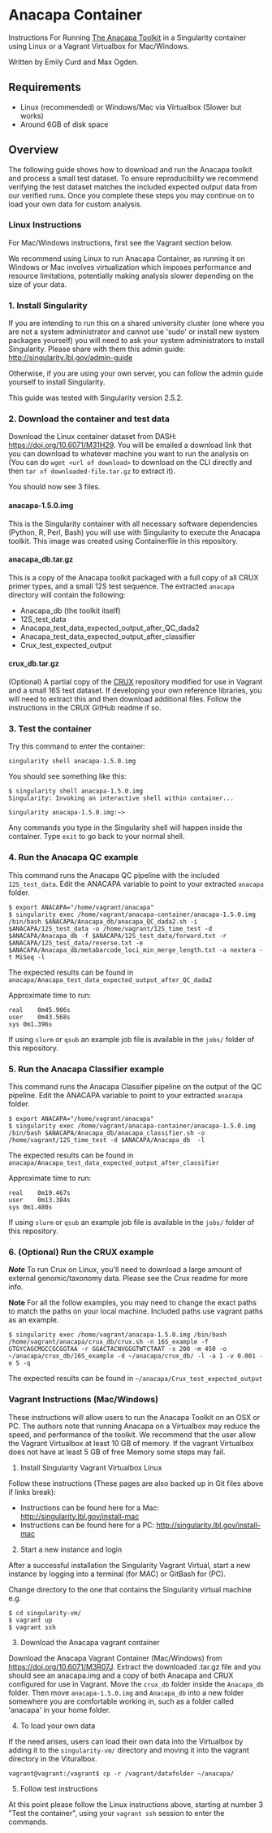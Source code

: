 # Anacapa Container

Instructions For Running [The Anacapa Toolkit](https://github.com/limey-bean/Anacapa) in a Singularity container using Linux or a Vagrant Virtualbox for Mac/Windows.

Written by Emily Curd and Max Ogden.

## Requirements

- Linux (recommended) or Windows/Mac via Virtualbox (Slower but works)
- Around 6GB of disk space

## Overview

The following guide shows how to download and run the Anacapa toolkit and process a small test dataset. To ensure reproducibility we recommend verifying the test dataset matches the included expected output data from our verified runs. Once you complete these steps you may continue on to load your own data for custom analysis.

### Linux Instructions

For Mac/Windows instructions, first see the Vagrant section below.

We recommend using Linux to run Anacapa Container, as running it on Windows or Mac involves virtualization which imposes performance and resource limitations, potentially making analysis slower depending on the size of your data.

### 1. Install Singularity

If you are intending to run this on a shared university cluster (one where you are not a system administrator and cannot use 'sudo' or install new system packages yourself) you will need to ask your system administrators to install Singularity. Please share with them this admin guide: http://singularity.lbl.gov/admin-guide

Otherwise, if you are using your own server, you can follow the admin guide yourself to install Singularity.

This guide was tested with Singularity version 2.5.2.

### 2. Download the container and test data

Download the Linux container dataset from DASH: https://doi.org/10.6071/M31H29. You will be emailed a download link that you can download to whatever machine you want to run the analysis on (You can do `wget <url of download>` to download on the CLI directly and then `tar xf downloaded-file.tar.gz` to extract it).

You should now see 3 files. 

#### anacapa-1.5.0.img

This is the Singularity container with all necessary software dependencies (Python, R, Perl, Bash) you will use with Singularity to execute the Anacapa toolkit. This image was created using Containerfile in this repository.

#### anacapa_db.tar.gz

This is a copy of the Anacapa toolkit packaged with a full copy of all CRUX primer types, and a small 12S test sequence. The extracted `anacapa` directory will contain the following:
  - Anacapa_db (the toolkit itself)
  - 12S_test_data
  - Anacapa_test_data_expected_output_after_QC_dada2
  - Anacapa_test_data_expected_output_after_classifier
  - Crux_test_expected_output

#### crux_db.tar.gz

(Optional) A partial copy of the [CRUX](https://github.com/limey-bean/CRUX_Creating-Reference-libraries-Using-eXisting-tools/) repository modified for use in Vagrant and a small 16S test dataset. If developing your own reference libraries, you will need to extract this and then download additional files. Follow the instructions in the CRUX GitHub readme if so.

### 3. Test the container

Try this command to enter the container:

```
singularity shell anacapa-1.5.0.img
```

You should see something like this:

```
$ singularity shell anacapa-1.5.0.img
Singularity: Invoking an interactive shell within container...

Singularity anacapa-1.5.0.img:~> 
```

Any commands you type in the Singularity shell will happen inside the container. Type `exit` to go back to your normal shell.

### 4. Run the Anacapa QC example

This command runs the Anacapa QC pipeline with the included `12S_test_data`. Edit the ANACAPA variable to point to your extracted `anacapa` folder.

```
$ export ANACAPA="/home/vagrant/anacapa"
$ singularity exec /home/vagrant/anacapa-container/anacapa-1.5.0.img /bin/bash $ANACAPA/Anacapa_db/anacapa_QC_dada2.sh -i $ANACAPA/12S_test_data -o /home/vagrant/12S_time_test -d $ANACAPA/Anacapa_db -f $ANACAPA/12S_test_data/forward.txt -r $ANACAPA/12S_test_data/reverse.txt -e $ANACAPA/Anacapa_db/metabarcode_loci_min_merge_length.txt -a nextera -t MiSeq -l
```

The expected results can be found in `anacapa/Anacapa_test_data_expected_output_after_QC_dada2`

Approximate time to run:

```
real	0m45.906s
user	0m43.568s
sys	0m1.396s
```

If using `slurm` or `qsub` an example job file is available in the `jobs/` folder of this repository.

### 5. Run the Anacapa Classifier example

This command runs the Anacapa Classifier pipeline on the output of the QC pipeline. Edit the ANACAPA variable to point to your extracted `anacapa` folder.


```
$ export ANACAPA="/home/vagrant/anacapa"
$ singularity exec /home/vagrant/anacapa-container/anacapa-1.5.0.img /bin/bash $ANACAPA/Anacapa_db/anacapa_classifier.sh -o /home/vagrant/12S_time_test -d $ANACAPA/Anacapa_db  -l
```

The expected results can be found in `anacapa/Anacapa_test_data_expected_output_after_classifier`

Approximate time to run:

```
real	0m19.467s
user	0m13.384s
sys	0m1.480s
```

If using `slurm` or `qsub` an example job file is available in the `jobs/` folder of this repository.

### 6. (Optional) Run the CRUX example

***Note*** To run Crux on Linux, you'll need to download a large amount of external genomic/taxonomy data. Please see the Crux readme for more info.

**Note** For all the follow examples, you may need to change the exact paths to match the paths on your local machine. Included paths use vagrant paths as an example.

```
$ singularity exec /home/vagrant/anacapa-1.5.0.img /bin/bash /home/vagrant/anacapa/crux_db/crux.sh -n 16S_example -f GTGYCAGCMGCCGCGGTAA -r GGACTACNVGGGTWTCTAAT -s 200 -m 450 -o ~/anacapa/crux_db/16S_example -d ~/anacapa/crux_db/ -l -a 1 -v 0.001 -e 5 -q
```

The expected results can be found in `~/anacapa/Crux_test_expected_output`

### Vagrant Instructions (Mac/Windows)

These instructions will allow users to run the Anacapa Toolkit on an OSX or PC. The authors note that running Anacapa on a Virtualbox may reduce the speed, and performance of the toolkit. We recommend that the user allow the Vagrant Virtualbox at least 10 GB of memory. 	If the vagrant Virtualbox does not have at least 5 GB of free Memory some steps may fail.

1. Install Singularity Vagrant Virtualbox Linux

Follow these instructions (These pages are also backed up in Git files above if links break):
  - Instructions can be found here for a Mac: http://singularity.lbl.gov/install-mac
  - Instructions can be found here for a PC: http://singularity.lbl.gov/install-mac

2. Start a new instance and login

After a successful installation the Singularity Vagrant Virtual, start a new instance by logging into a terminal (for MAC) or GitBash for (PC).

Change directory to the one that contains the Singularity virtual machine e.g.

```
$ cd singularity-vm/
$ vagrant up
$ vagrant ssh
```

3. Download the Anacapa vagrant container

Download the Anacapa Vagrant Container (Mac/Windows) from https://doi.org/10.6071/M3R07J. Extract the downloaded .tar.gz file and you should see an anacapa.img and a copy of both Anacapa and CRUX configured for use in Vagrant. Move the `crux_db` folder inside the `Anacapa_db` folder. Then move `anacapa-1.5.0.img` and `Anacapa_db` into a new folder somewhere you are comfortable working in, such as a folder called 'anacapa' in your home folder.

4. To load your own data

If the need arises, users can load their own data into the Virtualbox by adding it to the `singularity-vm/` directory and moving it into the vagrant directory in the Vituralbox.

```
vagrant@vagrant:/vagrant$ cp -r /vagrant/datafolder ~/anacapa/
```

5. Follow test instructions

At this point please follow the Linux instructions above, starting at number 3 "Test the container", using your `vagrant ssh` session to enter the commands.

